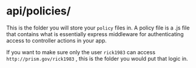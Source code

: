 # api/policies/

This is the folder you will store your `policy` files in.  A policy file is a .js file that contains what is essentially express middleware for authenticating access to controller actions in your app.

If you want to make sure only the user `rick1983` can access `http://prism.gov/rick1983` , this is the folder you would put that logic in.


<docmeta name="displayName" value="policies">

